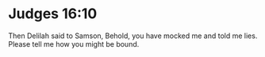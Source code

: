 # Judges 16:10

Then Delilah said to Samson, Behold, you have mocked me and told me lies. Please tell me how you might be bound.
